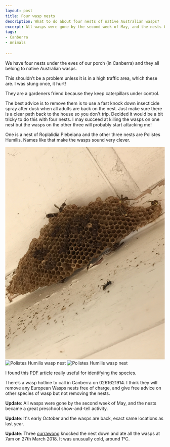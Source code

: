 ```yaml
---
layout: post
title: Four wasp nests
description: What to do about four nests of native Australian wasps?
excerpt: All wasps were gone by the second week of May, and the nests became a great preschool show-and-tell activity.
tags:
- Canberra
- Animals

---
```


We have four nests under the eves of our porch (in Canberra) and they all belong to native Australian wasps.

This shouldn’t be a problem unless it is in a high traffic area, which these are. I was stung once, it hurt!

They are a gardeners friend because they keep caterpillars under control.

The best advice is to remove them is to use a fast knock down insecticide spray after dusk when all adults are back on the nest. Just make sure there is a clear path back to the house so you don't trip. Decided it would be a bit tricky to do this with four nests. I may succeed at killing the wasps on one nest but the wasps on the other three will probably start attacking me!

One is a nest of Roplalidia Plebeiana and the other three nests are Polistes Humilis. Names like that make the wasps sound very clever.

![Roplalidia Plebeiana wasp nest](/images/wasps-roplalidia-plebeina.jpeg)
![Polistes Humilis wasp nest](/images/wasps-polistes-humilis-1.jpeg')
![Polistes Humilis wasp nest](/images/wasps-polistes-humilis-2.jpeg')

I found this [PDF article](http://www.xcsconsulting.com.au/pdf/Paper_Wasps_of_Canberra.pdf) really useful for identifying the species.

There’s a wasp hotline to call in Canberra on 0261621914. I think they will remove any European Wasps nests free of charge, and give free advice on other species of wasp but not removing the nests.

**Update**: All wasps were gone by the second week of May, and the nests became a great preschool show-and-tell activity.

**Update**: It's early October and the wasps are back, exact same locations as last year. 

**Update**: Three [currawong](https://en.wikipedia.org/wiki/Currawong) knocked the nest down and ate all the wasps at 7am on 27th March 2018. It was unusually cold, around 1&deg;C. 
